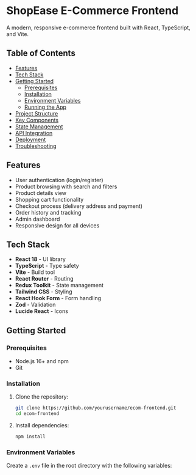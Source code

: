 # ShopEase E-Commerce Frontend

A modern, responsive e-commerce frontend built with React, TypeScript, and Vite.

## Table of Contents

- [Features](#features)
- [Tech Stack](#tech-stack)
- [Getting Started](#getting-started)
  - [Prerequisites](#prerequisites)
  - [Installation](#installation)
  - [Environment Variables](#environment-variables)
  - [Running the App](#running-the-app)
- [Project Structure](#project-structure)
- [Key Components](#key-components)
- [State Management](#state-management)
- [API Integration](#api-integration)
- [Deployment](#deployment)
- [Troubleshooting](#troubleshooting)

## Features

- User authentication (login/register)
- Product browsing with search and filters
- Product details view
- Shopping cart functionality
- Checkout process (delivery address and payment)
- Order history and tracking
- Admin dashboard
- Responsive design for all devices

## Tech Stack

- **React 18** - UI library
- **TypeScript** - Type safety
- **Vite** - Build tool
- **React Router** - Routing
- **Redux Toolkit** - State management
- **Tailwind CSS** - Styling
- **React Hook Form** - Form handling
- **Zod** - Validation
- **Lucide React** - Icons

## Getting Started

### Prerequisites

- Node.js 16+ and npm
- Git

### Installation

1. Clone the repository:
   ```bash
   git clone https://github.com/yourusername/ecom-frontend.git
   cd ecom-frontend
   ```

2. Install dependencies:
   ```bash
   npm install
   ```

### Environment Variables

Create a `.env` file in the root directory with the following variables: